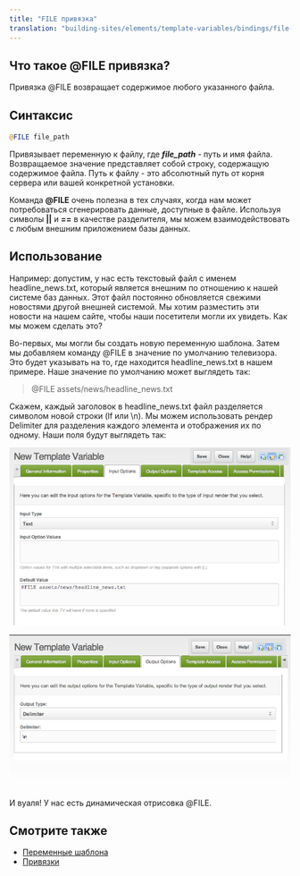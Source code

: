 ```yaml
---
title: "FILE привязка"
translation: "building-sites/elements/template-variables/bindings/file-binding"
---
```


## Что такое @FILE привязка?

Привязка @FILE возвращает содержимое любого указанного файла.

## Синтаксис

``` php
@FILE file_path
```

Привязывает переменную к файлу, где **_file\_path_** - путь и имя файла. Возвращаемое значение представляет собой строку, содержащую содержимое файла. Путь к файлу - это абсолютный путь от корня сервера или вашей конкретной установки.

Команда **@FILE** очень полезна в тех случаях, когда нам может потребоваться сгенерировать данные, доступные в файле. Используя символы **||** и **==** в качестве разделителя, мы можем взаимодействовать с любым внешним приложением базы данных.

## Использование

Например: допустим, у нас есть текстовый файл с именем headline\_news.txt, который является внешним по отношению к нашей системе баз данных. Этот файл постоянно обновляется свежими новостями другой внешней системой. Мы хотим разместить эти новости на нашем сайте, чтобы наши посетители могли их увидеть. Как мы можем сделать это?

Во-первых, мы могли бы создать новую переменную шаблона. Затем мы добавляем команду @FILE в значение по умолчанию телевизора. Это будет указывать на то, где находится headline\_news.txt в нашем примере. Наше значение по умолчанию может выглядеть так:

> @FILE assets/news/headline\_news.txt

Скажем, каждый заголовок в headline\_news.txt файл разделяется символом новой строки (lf или \\n). Мы можем использовать рендер Delimiter для разделения каждого элемента и отображения их по одному. Наши поля будут выглядеть так:

![](tv-file-input-opt.png)

![](tv-file-output-opt.png)

И вуаля! У нас есть динамическая отрисовка @FILE.

## Смотрите также

- [Переменные шаблона](building-sites/elements/template-variables "Переменные шаблона")
- [Привязки](building-sites/elements/template-variables/bindings "Привязки")
